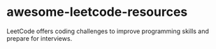 # awesome-leetcode-resources
LeetCode offers coding challenges to improve programming skills and prepare for interviews.
